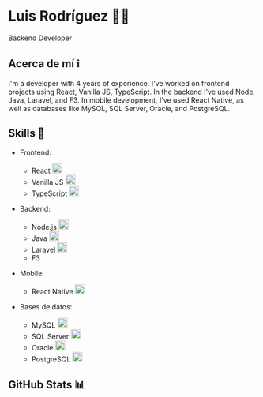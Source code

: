 # Luis Rodríguez 👨‍💻
Backend Developer

## Acerca de mí ℹ️
I'm a developer with 4 years of experience. I've worked on frontend projects using React, Vanilla JS, TypeScript. In the backend I've used Node, Java, Laravel, and F3. In mobile development, I've used React Native, as well as databases like MySQL, SQL Server, Oracle, and PostgreSQL.

## Skills 🚀
- Frontend:
  - React <img src="https://upload.wikimedia.org/wikipedia/commons/a/a7/React-icon.svg" width="20" height="20">
  - Vanilla JS <img src="https://upload.wikimedia.org/wikipedia/commons/9/99/Unofficial_JavaScript_logo_2.svg" width="20" height="20">
  - TypeScript <img src="https://upload.wikimedia.org/wikipedia/commons/4/4c/Typescript_logo_2020.svg" width="20" height="20">

- Backend:
  - Node.js <img src="https://upload.wikimedia.org/wikipedia/commons/d/d9/Node.js_logo.svg" width="20" height="20">
  - Java <img src="https://upload.wikimedia.org/wikipedia/en/3/30/Java_programming_language_logo.svg" width="20" height="20">
  - Laravel <img src="https://upload.wikimedia.org/wikipedia/commons/9/9a/Laravel.svg" width="20" height="20">
  - F3

- Mobile:
  - React Native <img src="https://upload.wikimedia.org/wikipedia/commons/a/a7/React-icon.svg" width="20" height="20">

- Bases de datos:
  - MySQL <img src="https://upload.wikimedia.org/wikipedia/commons/0/0d/MySQL_logo.svg" width="20" height="20">
  - SQL Server <img src="https://upload.wikimedia.org/wikipedia/en/1/15/Microsoft_SQL_Server_Logo.svg" width="20" height="20">
  - Oracle <img src="https://upload.wikimedia.org/wikipedia/commons/2/29/Oracle_oracledb.svg" width="20" height="20">
  - PostgreSQL <img src="https://upload.wikimedia.org/wikipedia/commons/2/29/Postgresql_elephant.svg" width="20" height="20">


## GitHub Stats 📊
